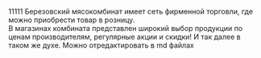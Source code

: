 ﻿11111 Березовский мясокомбинат имеет сеть фирменной торговли, где можно приобрести товар в розницу.  
В магазинах комбината представлен широкий выбор продукции по ценам производителям, регулярные акции и скидки! 
И так далее в таком же духе. Можно отредактировать в md файлах